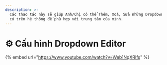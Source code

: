 ```yaml
---
description: >-
  Các thao tác này sẽ giúp Anh/Chị có thể Thêm, Xoá, Sửa những Dropdown Editor
  có trên hệ thống để phù hợp với trung tâm của mình.
---
```


# ⚙ Cấu hình Dropdown Editor

{% embed url="https://www.youtube.com/watch?v=Web1NqXRIfs" %}
